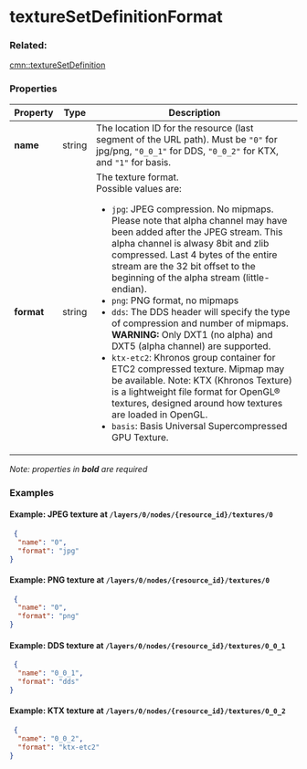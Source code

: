 # textureSetDefinitionFormat



### Related:

[cmn::textureSetDefinition](textureSetDefinition.cmn.md)
### Properties

| Property | Type | Description |
| --- | --- | --- |
| **name** | string | The location ID for the resource (last segment of the URL path). Must be `"0"` for jpg/png, `"0_0_1"` for DDS, `"0_0_2"` for KTX, and `"1"` for basis. |
| **format** | string | The texture format.<div>Possible values are:<ul><li>`jpg`: JPEG compression. No mipmaps. Please note that alpha channel may have been added after the JPEG stream. This alpha channel is alwasy 8bit and zlib compressed. Last 4 bytes of the entire stream are the 32 bit offset to the beginning of the alpha stream (little-endian).</li><li>`png`: PNG format, no mipmaps</li><li>`dds`: The DDS header will specify the type of compression and number of mipmaps. **WARNING:** Only DXT1 (no alpha) and DXT5 (alpha channel) are supported.</li><li>`ktx-etc2`: Khronos group container for ETC2 compressed texture. Mipmap may be available. Note: KTX (Khronos Texture) is a lightweight file format for OpenGL® textures, designed around how textures are loaded in OpenGL.</li><li>`basis`: Basis Universal Supercompressed GPU Texture.</li></ul></div> |

*Note: properties in **bold** are required*

### Examples 

#### Example: JPEG texture at `/layers/0/nodes/{resource_id}/textures/0` 

```json
 {
  "name": "0",
  "format": "jpg"
} 
```

#### Example: PNG texture at `/layers/0/nodes/{resource_id}/textures/0` 

```json
 {
  "name": "0",
  "format": "png"
} 
```

#### Example: DDS texture at `/layers/0/nodes/{resource_id}/textures/0_0_1` 

```json
 {
  "name": "0_0_1",
  "format": "dds"
} 
```

#### Example: KTX texture at `/layers/0/nodes/{resource_id}/textures/0_0_2` 

```json
 {
  "name": "0_0_2",
  "format": "ktx-etc2"
} 
```

